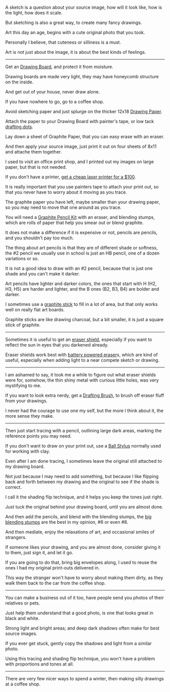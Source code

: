 A sketch is a question about your source image,
how will it look like, how is the light, how does it scale.

But sketching is also a great way,
to create many fancy drawings.

Art this day an age,
begins with a cute original photo that you took.

Personally I believe,
that cuteness or silliness is a must.

Art is not just about the image,
it is about the best kinds of feelings.

---

Get an [Drawing Board][1],
and protect it from moisture.

Drawing boards are made very light,
they may have honeycomb structure on the inside.

And get out of your house,
never draw alone.

If you have nowhere to go,
go to a coffee shop.

Avoid sketching paper
and just splurge on the thicker 12x18 [Drawing Paper][2].

Attach the paper to your Drawing Board with painter's tape,
or low tack [drafting dots][3].

Lay down a sheet of Graphite Paper,
that you can easy erase with an eraser.

And then apply your source image,
just print it out on four sheets of 8x11 and attache them together.

I used to visit an office print shop,
and I printed out my images on large paper, but that is not needed.

If you don't have a printer,
[get a cheap laser printer for a $100][5].

It is really important that you use painters tape to attach your print out,
so that you never have to worry about it moving as you trace.

The graphite paper you have left, maybe smaller than your drawing paper,
so you may need to move that one around as you trace.

You will need a [Graphite Pencil Kit][6] with an eraser,
and blending stumps, which are rolls of paper that help you smear out or blend graphite.

It does not make a difference if it is expensive or not,
pencils are pencils, and you shouldn't pay too much.

The thing about art pencils is that they are of different shade or softness,
the #2 pencil we usually use in school is just an HB pencil, one of a dozen variations or so.

It is not a good idea to draw with an #2 pencil,
because that is just one shade and you can't make it darker.

Art pencils have lighter and darker colors,
the ones that start with H (H2, H3, H5) are harder and lighter, and the B ones (B2, B3, B4) are bolder and darker.

I sometimes use a [graphite stick][7] to fill in a lot of area,
but that only works well on really flat art boards.

Graphite sticks are like drawing charcoal,
but a bit smaller, it is just a square stick of graphite.

---

Sometimes it is useful to get an [eraser shield][8],
especially if you want to reflect the sun in eyes that you darkened already.

Eraser shields work best with [battery powered eraser][9]s,
which are kind of useful, especially when adding light to a near compete sketch or drawing.

---

I am ashamed to say, it took me a while to figure out what eraser shields were for,
somehow, the thin shiny metal with curious little holes, was very mystifying to me.

If you want to look extra nerdy, get a [Drafting Brush][9A],
to brush off eraser fluff from your drawings.

I never had the courage to use one my self,
but the more I think about it, the more sense they make.

---

Then just start tracing with a pencil, outlining large dark areas,
marking the reference points you may need.

If you don't want to draw on your print out,
use a [Ball Stylus][10] normally used for working with clay.

Even after I am done tracing,
I sometimes leave the original still attached to my drawing board.

Not just because I may need to add something,
but because I like flipping back and forth between my drawing and the original to see if the shade is correct.

I call it the shading flip technique,
and it helps you keep the tones just right.

Just tuck the original behind your drawing board,
until you are almost done.

And then add the pencils, and blend with the blending stumps,
the [big blending stumps][11] are the best in my opinion, #6 or even #8.

And then mediate,
enjoy the relaxations of art, and occasional smiles of strangers.

If someone likes your drawing, and you are almost done,
consider giving it to them, just sign it, and let it go.

If you are going to do that, bring big envelopes along,
I used to reuse the ones I had my original print-outs delivered in.

This way the stranger won't have to worry about making them dirty,
as they walk them back to the car from the coffee shop.

---

You can make a business out of it too,
have people send you photos of their relatives or pets.

Just help them understand that a good photo,
is one that looks great in black and white.

Strong light and bright areas;
and deep dark shadows often make for best source images.

If you ever get stuck,
gently copy the shadows and light from a similar photo.

Using this tracing and shading flip technique,
you won't have a problem with proportions and tones at all.

---

There are very few nicer ways to spend a winter,
then making silly drawings at a coffee shop.

[1]: https://www.amazon.com/s/ref=nb_sb_noss?url=search-alias%3Daps&field-keywords=art+drawing+drafting+board
[2]: https://www.amazon.com/dp/B00CLDFNHE/ref=twister_B0842SWPS6?_encoding=UTF8&psc=1
[3]: https://www.amazon.com/s/ref=nb_sb_noss?url=search-alias%3Daps&field-keywords=Drafting+Dots
[4]: https://www.amazon.com/s/ref=nb_sb_noss?url=search-alias%3Daps&field-keywords=Artist+Graphite+Paper
[5]: https://www.amazon.com/Brother-HL-L2300D-Monochrome-Printer-Printing/dp/B00NQ1CLTI/
[6]: https://www.amazon.com/s?k=art+graphite+pencils&ref=nb_sb_noss_1
[7]: https://www.amazon.com/s?k=graphite+sticks&ref=nb_sb_noss_2
[8]: https://www.amazon.com/s?k=eraser+shiled&ref=nb_sb_noss_2
[9]: https://www.amazon.com/s?k=batery+operated+eraser&ref=nb_sb_noss_2
[9A]: https://www.amazon.com/s?k=drafting+brush&ref=nb_sb_noss_2
[10]: https://www.amazon.com/s?k=Ball+Stylus&ref=nb_sb_noss_2
[11]: https://www.amazon.com/s?k=big+blending+stumps&dc&ref=a9_sc_1
